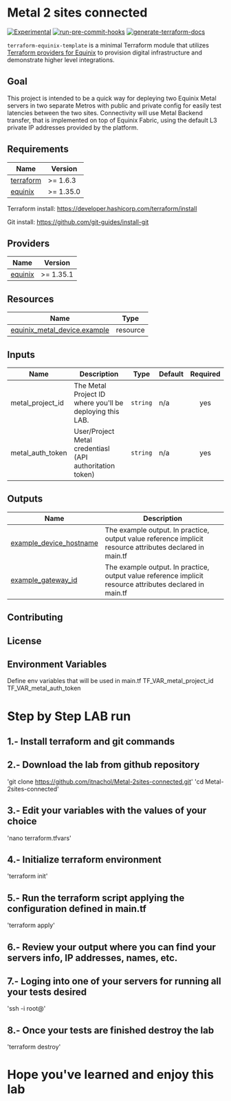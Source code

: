 # Metal 2 sites connected

<!-- TEMPLATE: Review all "TEMPLATE" comments and remove them when applied. -->
<!-- TEMPLATE: replace "template" with the name of your project. The prefix "terraform-equinix-" informs the Terraform registry that this project is a Terraform module associated with the Equinix provider, preserve this prefix. -->
[![Experimental](https://img.shields.io/badge/Stability-Experimental-red.svg)](https://github.com/equinix-labs/standards#about-uniform-standards)
[![run-pre-commit-hooks](https://github.com/equinix-labs/terraform-equinix-template/actions/workflows/pre-commit.yaml/badge.svg)](https://github.com/equinix-labs/terraform-equinix-template/actions/workflows/pre-commit.yaml)
[![generate-terraform-docs](https://github.com/equinix-labs/terraform-equinix-template/actions/workflows/documentation.yaml/badge.svg)](https://github.com/equinix-labs/terraform-equinix-template/actions/workflows/documentation.yaml)

`terraform-equinix-template` is a minimal Terraform module that utilizes [Terraform providers for Equinix](https://registry.terraform.io/namespaces/equinix) to provision digital infrastructure and demonstrate higher level integrations.

<!-- TEMPLATE: Insert an image here of the infrastructure diagram. You can generate a starting image using instructions found at https://www.terraform.io/docs/cli/commands/graph.html#generating-images -->

## Goal
This project is intended to be a quick way for depleying two Equinix Metal servers in two separate Metros with public and private config
for easily test latencies between the two sites. Connectivity will use Metal Backend transfer, that is implemented on top of Equinix Fabric, using the default L3 private IP addresses provided by the platform.

## Requirements

| Name | Version |
|------|---------|
| <a name="requirement_terraform"></a> [terraform](#requirement\_terraform) | >= 1.6.3 |
| <a name="requirement_equinix"></a> [equinix](#requirement\_equinix) | >= 1.35.0 |

Terraform install: https://developer.hashicorp.com/terraform/install

Git install: https://github.com/git-guides/install-git

## Providers

| Name | Version |
|------|---------|
| <a name="provider_equinix"></a> [equinix](#provider\_equinix) | >= 1.35.1 |

## Resources

| Name | Type |
|------|------|
| [equinix_metal_device.example](https://registry.terraform.io/providers/equinix/equinix/latest/docs/resources/metal_device) | resource |

## Inputs

| Name | Description | Type | Default | Required |
|------|-------------|------|---------|:--------:|
| metal_project_id | The Metal Project ID where you'll be deploying this LAB. | `string` | n/a | yes |
| metal_auth_token | User/Project Metal credentiasl (API authoritation token) | `string` | n/a | yes |

## Outputs

| Name | Description |
|------|-------------|
| <a name="output_example_device_hostname"></a> [example\_device\_hostname](#output\_example\_device\_hostname) | The example output. In practice, output value reference implicit resource attributes declared in main.tf |
| <a name="output_example_gateway_id"></a> [example\_gateway\_id](#output\_example\_gateway\_id) | The example output. In practice, output value reference implicit resource attributes declared in main.tf |
<!-- END_TF_DOCS -->
## Contributing

## License

## Environment Variables
Define env variables that will be used in main.tf
  TF_VAR_metal_project_id
  TF_VAR_metal_auth_token

# Step by Step LAB run
## 1.- Install terraform and git commands
## 2.- Download the lab from github repository
'git clone https://github.com/itnachol/Metal-2sites-connected.git'
'cd Metal-2sites-connected'
## 3.- Edit your variables with the values of your choice
'nano terraform.tfvars'
## 4.- Initialize terraform environment
'terraform init'
## 5.- Run the terraform script applying the configuration defined in main.tf
'terraform apply'
## 6.- Review your output where you can find your servers info, IP addresses, names, etc.
## 7.- Loging into one of your servers for running all your tests desired
'ssh -i <ssh-private-key-file> root@<ip-address>'
## 8.- Once your tests are finished destroy the lab
'terraform destroy'

# Hope you've learned and enjoy this lab


